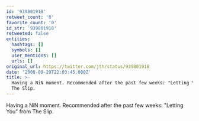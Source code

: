 ```yaml
---
id: '939801918'
retweet_count: '0'
favorite_count: '0'
id_str: '939801918'
retweeted: false
entities:
  hashtags: []
  symbols: []
  user_mentions: []
  urls: []
original_url: https://twitter.com/jth/status/939801918
date: '2008-09-29T22:03:45.000Z'
title: >-
  Having a NiN moment. Recommended after the past few weeks: "Letting You" from
  The Slip.
---
```


Having a NiN moment. Recommended after the past few weeks: "Letting You" from The Slip.